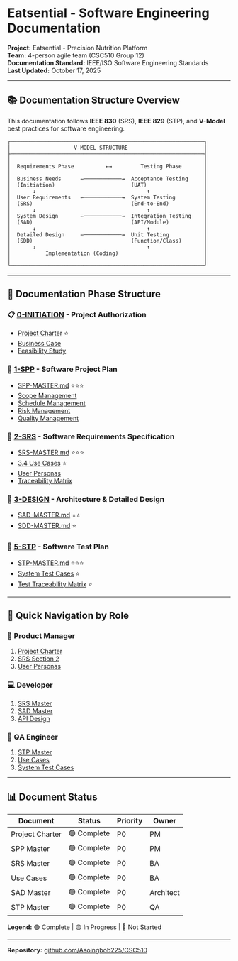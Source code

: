# Eatsential - Software Engineering Documentation

**Project:** Eatsential - Precision Nutrition Platform  
**Team:** 4-person agile team (CSC510 Group 12)  
**Documentation Standard:** IEEE/ISO Software Engineering Standards  
**Last Updated:** October 17, 2025  

---

## 📚 Documentation Structure Overview

This documentation follows **IEEE 830** (SRS), **IEEE 829** (STP), and **V-Model** best practices for software engineering.

```
┌─────────────────────────────────────────────────────────────┐
│                    V-MODEL STRUCTURE                        │
├─────────────────────────────────────────────────────────────┤
│                                                             │
│  Requirements Phase          ←→         Testing Phase       │
│                                                             │
│  Business Needs      ←────────────→  Acceptance Testing     │
│  (Initiation)                        (UAT)                  │
│       ↓                                   ↑                 │
│  User Requirements   ←────────────→  System Testing         │
│  (SRS)                               (End-to-End)           │
│       ↓                                   ↑                 │
│  System Design       ←────────────→  Integration Testing    │
│  (SAD)                               (API/Module)           │
│       ↓                                   ↑                 │
│  Detailed Design     ←────────────→  Unit Testing           │
│  (SDD)                               (Function/Class)       │
│       ↓                                   ↑                 │
│           Implementation (Coding)                           │
│                                                             │
└─────────────────────────────────────────────────────────────┘
```

---

## 📁 Documentation Phase Structure

### 📋 [0-INITIATION](./0-INITIATION/) - Project Authorization
- [Project Charter](./0-INITIATION/project-charter.md) ⭐
- [Business Case](./0-INITIATION/business-case.md)
- [Feasibility Study](./0-INITIATION/feasibility-study.md)

### 📘 [1-SPP](./1-SPP/) - Software Project Plan
- [SPP-MASTER.md](./1-SPP/SPP-MASTER.md) ⭐⭐⭐
- [Scope Management](./1-SPP/scope-management.md)
- [Schedule Management](./1-SPP/schedule-management.md)
- [Risk Management](./1-SPP/risk-management.md)
- [Quality Management](./1-SPP/quality-management.md)

### 📗 [2-SRS](./2-SRS/) - Software Requirements Specification
- [SRS-MASTER.md](./2-SRS/SRS-MASTER.md) ⭐⭐⭐
- [3.4 Use Cases](./2-SRS/3-specific-requirements/3.4-use-cases.md) ⭐
- [User Personas](./2-SRS/5-appendices/B-user-personas.md)
- [Traceability Matrix](./2-SRS/requirements-traceability-matrix.md)

### 📙 [3-DESIGN](./3-DESIGN/) - Architecture & Detailed Design
- [SAD-MASTER.md](./3-DESIGN/3.1-SAD/SAD-MASTER.md) ⭐⭐
- [SDD-MASTER.md](./3-DESIGN/3.2-SDD/SDD-MASTER.md) ⭐

### 📕 [5-STP](./5-STP/) - Software Test Plan
- [STP-MASTER.md](./5-STP/STP-MASTER.md) ⭐⭐⭐
- [System Test Cases](./5-STP/5.3-system-test-plan/system-test-cases.md) ⭐
- [Test Traceability Matrix](./5-STP/test-traceability-matrix.md) ⭐

---

## 🎯 Quick Navigation by Role

### 👔 Product Manager
1. [Project Charter](./0-INITIATION/project-charter.md)
2. [SRS Section 2](./2-SRS/2-overall-description.md)
3. [User Personas](./2-SRS/5-appendices/B-user-personas.md)

### 💻 Developer
1. [SRS Master](./2-SRS/SRS-MASTER.md)
2. [SAD Master](./3-DESIGN/3.1-SAD/SAD-MASTER.md)
3. [API Design](./3-DESIGN/3.2-SDD/api-detailed-design.md)

### 🧪 QA Engineer
1. [STP Master](./5-STP/STP-MASTER.md)
2. [Use Cases](./2-SRS/3-specific-requirements/3.4-use-cases.md)
3. [System Test Cases](./5-STP/5.3-system-test-plan/system-test-cases.md)

---

## 📊 Document Status

| Document | Status | Priority | Owner |
|----------|--------|----------|-------|
| Project Charter | 🟢 Complete | P0 | PM |
| SPP Master | 🟢 Complete | P0 | PM |
| SRS Master | 🟢 Complete | P0 | BA |
| Use Cases | 🟢 Complete | P0 | BA |
| SAD Master | 🟢 Complete | P0 | Architect |
| STP Master | 🟢 Complete | P0 | QA |

**Legend:** 🟢 Complete | 🟡 In Progress | 🔴 Not Started

---

**Repository:** [github.com/Asoingbob225/CSC510](https://github.com/Asoingbob225/CSC510)
